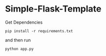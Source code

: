 # Simple-Flask-Template


Get Dependencies 
```
pip install -r requirements.txt
```
and then run 
```
python app.py
```
